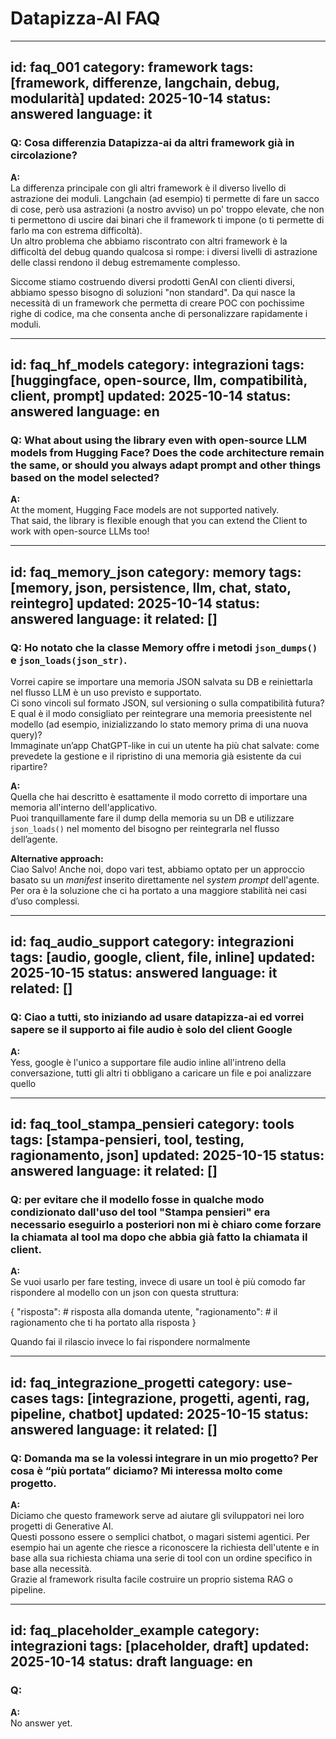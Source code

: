 # Datapizza-AI FAQ

---
id: faq_001
category: framework
tags: [framework, differenze, langchain, debug, modularità]
updated: 2025-10-14
status: answered
language: it
---

### Q: Cosa differenzia Datapizza-ai da altri framework già in circolazione?

**A:**  
La differenza principale con gli altri framework è il diverso livello di astrazione dei moduli. Langchain (ad esempio) ti permette di fare un sacco di cose, però usa astrazioni (a nostro avviso) un po' troppo elevate, che non ti permettono di uscire dai binari che il framework ti impone (o ti permette di farlo ma con estrema difficoltà).  
Un altro problema che abbiamo riscontrato con altri framework è la difficoltà del debug quando qualcosa si rompe: i diversi livelli di astrazione delle classi rendono il debug estremamente complesso.  

Siccome stiamo costruendo diversi prodotti GenAI con clienti diversi, abbiamo spesso bisogno di soluzioni "non standard". Da qui nasce la necessità di un framework che permetta di creare POC con pochissime righe di codice, ma che consenta anche di personalizzare rapidamente i moduli.  

---
id: faq_hf_models
category: integrazioni
tags: [huggingface, open-source, llm, compatibilità, client, prompt]
updated: 2025-10-14
status: answered
language: en
---

### Q: What about using the library even with open-source LLM models from Hugging Face? Does the code architecture remain the same, or should you always adapt prompt and other things based on the model selected?

**A:**  
At the moment, Hugging Face models are not supported natively.  
That said, the library is flexible enough that you can extend the Client to work with open-source LLMs too!

---
id: faq_memory_json
category: memory
tags: [memory, json, persistence, llm, chat, stato, reintegro]
updated: 2025-10-14
status: answered
language: it
related: []
---

### Q: Ho notato che la classe Memory offre i metodi `json_dumps()` e `json_loads(json_str)`.  
Vorrei capire se importare una memoria JSON salvata su DB e reiniettarla nel flusso LLM è un uso previsto e supportato.  
Ci sono vincoli sul formato JSON, sul versioning o sulla compatibilità futura?  
E qual è il modo consigliato per reintegrare una memoria preesistente nel modello (ad esempio, inizializzando lo stato memory prima di una nuova query)?  
Immaginate un’app ChatGPT-like in cui un utente ha più chat salvate: come prevedete la gestione e il ripristino di una memoria già esistente da cui ripartire?

**A:**  
Quella che hai descritto è esattamente il modo corretto di importare una memoria all'interno dell'applicativo.  
Puoi tranquillamente fare il dump della memoria su un DB e utilizzare `json_loads()` nel momento del bisogno per reintegrarla nel flusso dell’agente.  

**Alternative approach:**  
Ciao Salvo! Anche noi, dopo vari test, abbiamo optato per un approccio basato su un *manifest* inserito direttamente nel *system prompt* dell'agente.  
Per ora è la soluzione che ci ha portato a una maggiore stabilità nei casi d’uso complessi.


---
id: faq_audio_support
category: integrazioni
tags: [audio, google, client, file, inline]
updated: 2025-10-15
status: answered
language: it
related: []
---

### Q: Ciao a tutti, sto iniziando ad usare datapizza-ai ed vorrei sapere se il supporto ai file audio è solo del client Google

**A:**  
Yess, google è l'unico a supportare file audio inline all'intreno della conversazione, tutti gli altri ti obbligano a caricare un file e poi analizzare quello

---
id: faq_tool_stampa_pensieri
category: tools
tags: [stampa-pensieri, tool, testing, ragionamento, json]
updated: 2025-10-15
status: answered
language: it
related: []
---

### Q: per evitare che il modello fosse in qualche modo condizionato dall'uso del tool "Stampa pensieri" era necessario eseguirlo a posteriori non mi è chiaro come forzare la chiamata al tool ma dopo che abbia già fatto la chiamata il client.

**A:**  
Se vuoi usarlo per fare testing, invece di usare un tool è più comodo far rispondere al modello con un json con questa struttura:

{
    "risposta": # risposta alla domanda utente,
    "ragionamento": # il ragionamento che ti ha portato alla risposta
}

Quando fai il rilascio invece lo fai rispondere normalmente

---
id: faq_integrazione_progetti
category: use-cases
tags: [integrazione, progetti, agenti, rag, pipeline, chatbot]
updated: 2025-10-15
status: answered
language: it
related: []
---

### Q: Domanda ma se la volessi integrare in un mio progetto? Per cosa è “più portata” diciamo? Mi interessa molto come progetto.

**A:**  
Diciamo che questo framework serve ad aiutare gli sviluppatori nei loro progetti di Generative AI.  
Questi possono essere o semplici chatbot, o magari sistemi agentici. Per esempio hai un agente che riesce a riconoscere la richiesta dell'utente e in base alla sua richiesta chiama una serie di tool con un ordine specifico in base alla necessità.  
Grazie al framework risulta facile costruire un proprio sistema RAG o pipeline.


---
id: faq_placeholder_example
category: integrazioni
tags: [placeholder, draft]
updated: 2025-10-14
status: draft
language: en
---

### Q: <Write the question here>

**A:**  
No answer yet.
